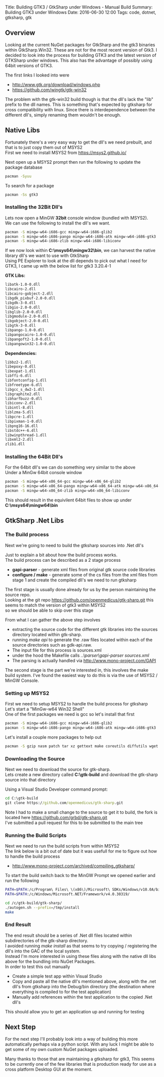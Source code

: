 Title: Building GTK3 / GtkSharp under Windows - Manual Build
Summary: Building GTK3 under Windows
Date: 2016-06-30 12:00
Tags: code, dotnet, gtksharp, gtk

## Overview

Looking at the current NuGet packages for GtkSharp and the gtk3 binaries within GtkSharp.Win32.
These are not for the most recent version of Gtk3.
I decided to look into the process for building GTK3 and the latest version of GTKSharp under windows.
This also has the advantage of possibly using 64bit versions of GTK3.

The first links I looked into were

  * <http://www.gtk.org/download/windows.php>
  * <https://github.com/wingtk/gtk-win32>

The problem with the gtk-win32 build though is that the dll's lack the "lib" prefix to the dll names.
This is something that's expected by gtksharp for cross compatibility with linux.
Since there is interdependence between the different dll's, simply renaming them wouldn't be enough.

## Native Libs

Fortunately there's a very easy way to get the dll's we need prebuilt, and that is to just copy them out of MSYS2 <br>
First we need to install MSYS2 from <https://msys2.github.io/>

Next open up a MSYS2 prompt then run the following to update the package database
``` sh
pacman -Syuu
```

To search for a package
``` sh
pacman -Ss gtk3
```

### Installing the 32Bit Dll's

Lets now open a MinGW **32bit** console window (bundled with MSYS2). <br>
We can use the following to install the dll's we want.

``` sh
pacman -S mingw-w64-i686-gcc mingw-w64-i686-glib2
pacman -S mingw-w64-i686-pango mingw-w64-i686-atk mingw-w64-i686-gtk3
pacman -S mingw-w64-i686-zlib mingw-w64-i686-libiconv
```

If we now look within **C:\msys64\mingw32\bin**, we can harvest the native library dll's we want to use with GtkSharp <br>
Using PE Explorer to look at the dll depends to pick out what I need for GTK3, I came up with the below list for gtk3 3.20.4-1

**GTK Libs:**
``` sh
libatk-1.0-0.dll
libcairo-2.dll
libcairo-gobject-2.dll
libgdk_pixbuf-2.0-0.dll
libgdk-3-0.dll
libgio-2.0-0.dll
libglib-2.0-0.dll
libgmodule-2.0-0.dll
libgobject-2.0-0.dll
libgtk-3-0.dll
libpango-1.0-0.dll
libpangocairo-1.0-0.dll
libpangoft2-1.0-0.dll
libpangowin32-1.0-0.dll
```

**Dependencies:**
``` sh
libbz2-1.dll
libepoxy-0.dll
libexpat-1.dll
libffi-6.dll
libfontconfig-1.dll
libfreetype-6.dll
libgcc_s_dw2-1.dll
libgraphite2.dll
libharfbuzz-0.dll
libiconv-2.dll
libintl-8.dll
liblzma-5.dll
libpcre-1.dll
libpixman-1-0.dll
libpng16-16.dll
libstdc++-6.dll
libwinpthread-1.dll
libxml2-2.dll
zlib1.dll
```

### Installing the 64Bit Dll's

For the 64bit dll's we can do something very similar to the above <br>
Under a MinGw 64bit console window

``` sh
pacman -S mingw-w64-x86_64-gcc mingw-w64-x86_64-glib2
pacman -S mingw-w64-x86_64-pango mingw-w64-x86_64-atk mingw-w64-x86_64-gtk3
pacman -S mingw-w64-x86_64-zlib mingw-w64-x86_64-libiconv
```

This should result in the equivilent 64bit files to show up under **C:\msys64\mingw64\bin**


## GtkSharp .Net Libs

### The Build process

Next we're going to need to build the gtksharp sources into .Net dll's

Just to explain a bit about how the build process works. <br>
The build process can be described as a 2 stage process

  - **gapi-parser** - generate xml files from original gtk source code libraries
  - **configure / make** - generate some of the cs files from the xml files from stage 1
    and create the compiled dll's we need to run gtksharp

The first stage is usually done already for us by the person maintaining the source repo. <br>
Looking at the git repo <https://github.com/openmedicus/gtk-sharp.git> this seems to match the version of gtk3 within MSYS2 <br>
so we should be able to skip over this stage

From what I can gather the above step involves

  * extracting the source code for the different gtk libraries into the sources directory located within gtk-sharp.
  * running *make api* to generate the .raw files located within each of the source directories such as gdk-api.raw.
  * The input file for this process is sources.xml
  * under the hood the Makefile calls *..\parser\gapi-parser sources.xml* <br>
  * The parsing is actually handled via <http://www.mono-project.com/GAPI>

The second stage is the part we're interested in, this involves the make build system.
I've found the easiest way to do this is via the use of MSYS2 / MinGW Console.


### Setting up MSYS2

First we need to setup MSYS2 to handle the build process for gtksharp <br>
Let's start a "MinGw-w64 Win32 Shell" <br>
One of the first packages we need is gcc so let's install that first

``` sh
pacman -S mingw-w64-i686-gcc mingw-w64-i686-glib2
pacman -S mingw-w64-i686-pango mingw-w64-i686-atk mingw-w64-i686-gtk3
```

Let's install a couple more packages to help out
``` sh
pacman -S gzip nasm patch tar xz gettext make coreutils diffutils wget
```

### Downloading the Source

Next we need to download the source for gtk-sharp. <br>
Lets create a new directory called **C:\gtk-build** and download the gtk-sharp source into that directory

Using a Visual Studio Developer command prompt:
``` bat
cd C:\gtk-build
git clone https://github.com/openmedicus/gtk-sharp.git
```

Note I had to make a small change to the source to get it to build, the fork is located here <https://github.com/grbd/gtk-sharp.git><br>
I've submitted a pull request for this to be submitted to the main tree

### Running the Build Scripts

Next we need to run the build scripts from within MSYS2<br>
The link below is a bit out of date but it was usefull for me to figure out how to handle the build process

  * <http://www.mono-project.com/archived/compiling_gtksharp/>

To start the build switch back to the MinGW Prompt we opened earlier and run the following
``` sh
PATH=$PATH:/c/Program\ Files\ \(x86\)/Microsoft\ SDKs/Windows/v10.0A/bin/NETFX\ 4.6\ Tools/
PATH=$PATH:/c/Windows/Microsoft.NET/Framework/v4.0.30319/

cd /c/gtk-build/gtk-sharp/
./autogen.sh --prefix=/tmp/install
make
```

### End Result

The end result should be a series of .Net dll files located within subdirectories of the gtk-sharp directory. <br>
I avoided running *make install* as that seems to try copying / registering the dll's into the GAC of the local system. <br>
Instead I'm more interested in using these files along with the native dll libs above for the bundling into NuGet Packages. <br>
In order to test this out manually

  * Create a simple test app within Visual Studio
  * Copy and paste all the native dll's mentioned above, along with the .net dll's from gtksharp into the Debug/bin directory
    (the destination where everything is compiled to for the test application)
  * Manually add references within the test application to the copied .Net dll's

This should allow you to get an application up and running for testing

## Next Step

For the next step I'll probably look into a way of building this more automatically perhaps via a python script.
With any luck I might be able to get some of my own custom NuGet packages uploaded.

Many thanks to those that are maintaining a gtksharp for gtk3,
This seems to be currently one of the few libraries that is production ready for use as a cross platform Desktop GUI at the moment.
